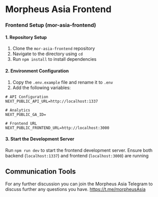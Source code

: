 # Morpheus Asia Frontend

### Frontend Setup (mor-asia-frontend)

#### 1. Repository Setup

1. Clone the `mor-asia-frontend` repository
2. Navigate to the directory using `cd`
3. Run `npm install` to install dependencies

#### 2. Environment Configuration

1. Copy the `.env.example` file and rename it to `.env`
2. Add the following variables:

```env
# API Configuration
NEXT_PUBLIC_API_URL=http://localhost:1337

# Analytics
NEXT_PUBLIC_GA_ID=

# Frontend URL
NEXT_PUBLIC_FRONTEND_URL=http://localhost:3000
```

#### 3. Start the Development Server

Run `npm run dev` to start the frontend development server.
Ensure both backend (`localhost:1337`) and frontend (`localhost:3000`) are running

## Communication Tools

For any further discussion you can join the Morpheus Asia Telegram to discuss further any questions you have. https://t.me/morpheusAsia

